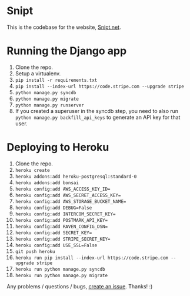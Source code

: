 # Snipt

This is the codebase for the website, [Snipt.net](https://snipt.net/).

# Running the Django app

1. Clone the repo.
2. Setup a virtualenv.
3. `pip install -r requirements.txt`
4. `pip install --index-url https://code.stripe.com --upgrade stripe`
5. `python manage.py syncdb`
6. `python manage.py migrate`
7. `python manage.py runserver`
8. If you created a superuser in the syncdb step, you need to also run `python manage.py backfill_api_keys` to generate an API key for that user.

# Deploying to Heroku

1. Clone the repo.
2. `heroku create`
3. `heroku addons:add heroku-postgresql:standard-0`
4. `heroku addons:add bonsai`
5. `heroku config:add AWS_ACCESS_KEY_ID=`
6. `heroku config:add AWS_SECRET_ACCESS_KEY=`
7. `heroku config:add AWS_STORAGE_BUCKET_NAME=`
8. `heroku config:add DEBUG=False`
9. `heroku config:add INTERCOM_SECRET_KEY=`
9. `heroku config:add POSTMARK_API_KEY=`
11. `heroku config:add RAVEN_CONFIG_DSN=`
12. `heroku config:add SECRET_KEY=`
13. `heroku config:add STRIPE_SECRET_KEY=`
14. `heroku config:add USE_SSL=False`
15. `git push heroku`
16. `heroku run pip install --index-url https://code.stripe.com --upgrade stripe`
17. `heroku run python manage.py syncdb`
18. `heroku run python manage.py migrate`

Any problems / questions / bugs, [create an issue](https://github.com/nicksergeant/snipt/issues). Thanks! :)
